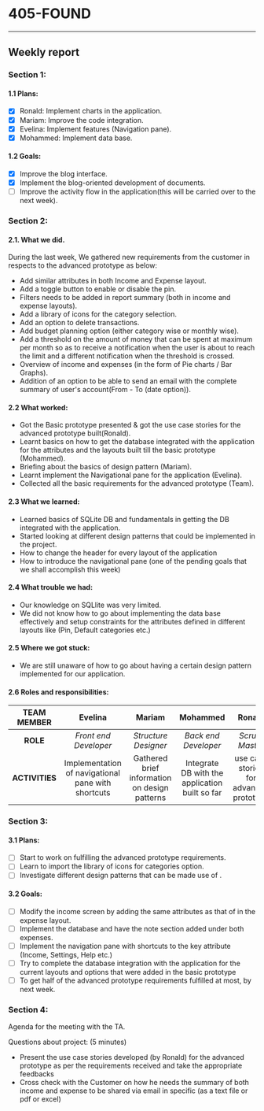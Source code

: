 #  __405-FOUND__
---
## __Weekly report__
### __Section 1:__
#### 1.1 Plans:

- [X] Ronald: Implement charts in the application.
- [X] Mariam: Improve the code integration.
- [X] Evelina: Implement features (Navigation pane).
- [X] Mohammed: Implement data base.

#### 1.2 Goals:

 - [X] Improve the blog interface.
 - [X] Implement the blog-oriented development of documents.
 - [ ] Improve the activity flow in the application(this will be carried over to the next week).

### __Section 2:__

 #### 2.1. What we did.
 During the last week, We gathered new requirements from the customer in respects to the advanced prototype as below:
 
- Add similar attributes in both Income and Expense layout.
- Add a toggle button to enable or disable the pin.
- Filters needs to be added in report summary (both in income and expense layouts).
- Add a library of icons for the category selection.
- Add an option to delete transactions.
- Add budget planning option (either category wise or monthly wise).
- Add a threshold on the amount of money that can be spent at maximum per month so as to receive a notification when the user is about to reach the limit and a different notification when the threshold is crossed.
- Overview of income and expenses (in the form of Pie charts / Bar Graphs).
- Addition of an option to be able to send an email with the complete summary of user's account(From - To (date option)).

#### 2.2 What worked:

- Got the Basic prototype presented & got the use case stories for the advanced prototype built(Ronald).
- Learnt basics on how to get the database integrated with the application for the attributes and the layouts built till the basic prototype (Mohammed).
- Briefing about the basics of design pattern (Mariam).
- Learnt implement the Navigational pane for the application (Evelina).
- Collected all the basic requirements for the advanced prototype (Team).

#### 2.3 What we learned:

- Learned basics of SQLite DB and fundamentals in getting the DB integrated with the application.
- Started looking at different design patterns that could be implemented in the project.
- How to change the header for every layout of the application
- How to introduce the navigational pane (one of the pending goals that we shall accomplish this week)

#### 2.4 What trouble we had:

- Our knowledge on SQLlite was very limited.
- We did not know how to go about implementing the data base effectively and setup constraints for the attributes defined in different layouts like (Pin, Default categories etc.)

#### 2.5 Where we got stuck:

- We are still unaware of how to go about having a certain design pattern implemented for our application.

#### 2.6 Roles and responsibilities:


|TEAM MEMBER | Evelina | Mariam | Mohammed | Ronald |
| :------: | :------: | :------: | :------: | :------: |
| __ROLE__       | _Front end Developer_ |_Structure Designer_ | _Back end Developer_|_Scrum Master_ |
| __ACTIVITIES__       | Implementation of navigational pane with shortcuts | Gathered brief information on design patterns  | Integrate DB with the application built so far |use case stories for advanced prototype|


### __Section 3:__

#### 3.1 Plans:

-[ ] Start to work on fulfilling the advanced prototype requirements.
-[ ] Learn to import the library of icons for categories option.
-[ ] Investigate different design patterns that can be made use of .

#### 3.2 Goals:

-[ ] Modify the income screen by adding the same attributes as that of in the expense layout.
-[ ] Implement the database and have the note section added under both expenses.
-[ ] Implement the navigation pane with shortcuts to the key attribute (Income, Settings, Help etc.)
-[ ] Try to complete the database integration with the application for the current layouts and options that were added in the basic    prototype
-[ ] To get half of the advanced prototype requirements fulfilled at most, by next week.

### __Section 4:__

Agenda for the meeting with the TA.

Questions about project: (5 minutes)
- Present the use case stories developed (by Ronald) for the advanced prototype as per the requirements received and take the appropriate feedbacks
- Cross check with the Customer on how he needs the summary of both income and expense to be shared via email in specific (as a text file or pdf or excel)

